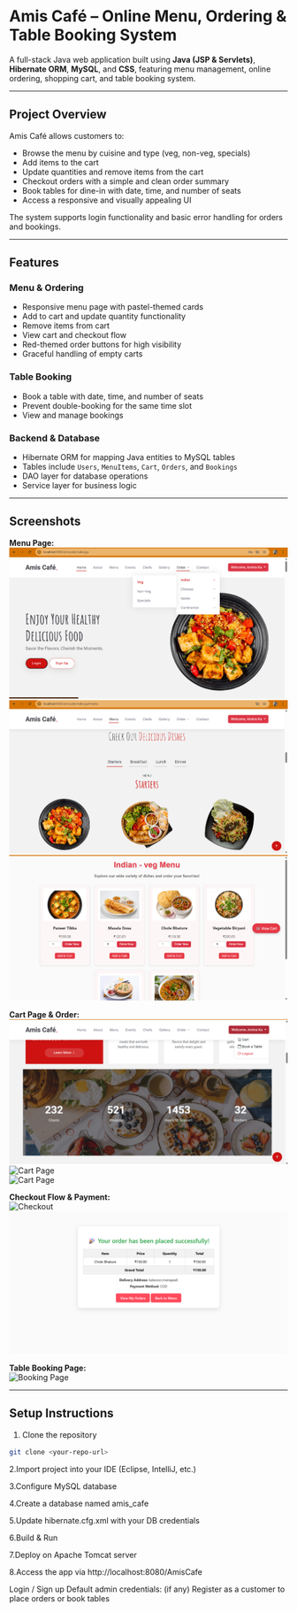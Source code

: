 # Amis Café – Online Menu, Ordering & Table Booking System

A full-stack Java web application built using **Java (JSP & Servlets)**, **Hibernate ORM**, **MySQL**, and **CSS**, featuring menu management, online ordering, shopping cart, and table booking system.  

---

## Project Overview

Amis Café allows customers to:  
- Browse the menu by cuisine and type (veg, non-veg, specials)  
- Add items to the cart  
- Update quantities and remove items from the cart  
- Checkout orders with a simple and clean order summary  
- Book tables for dine-in with date, time, and number of seats  
- Access a responsive and visually appealing UI  

The system supports login functionality and basic error handling for orders and bookings.

---

## Features

### Menu & Ordering
- Responsive menu page with pastel-themed cards  
- Add to cart and update quantity functionality  
- Remove items from cart  
- View cart and checkout flow  
- Red-themed order buttons for high visibility  
- Graceful handling of empty carts  

### Table Booking
- Book a table with date, time, and number of seats  
- Prevent double-booking for the same time slot  
- View and manage bookings  

### Backend & Database
- Hibernate ORM for mapping Java entities to MySQL tables  
- Tables include `Users`, `MenuItems`, `Cart`, `Orders`, and `Bookings`  
- DAO layer for database operations  
- Service layer for business logic  

---

## Screenshots

**Menu Page:**   
![Menu Page](assets/screenshots/amismenu1.png)  
![Menu Page](assets/screenshots/amismenu2.png)  
![Menu Page](assets/screenshots/amismenu3.png)   

**Cart Page & Order:**  
![Cart Page](assets/screenshots/amiscart1.png)  
![Cart Page](assets/screenshots/amiscart2.png)  
![Cart Page](assets/screenshots/amiscart2.png)  

**Checkout Flow & Payment:**  
![Checkout](assets/screenshots/checkout.png)  
![Checkout](assets/screenshots/amisbill.png)  

**Table Booking Page:**  
![Booking Page](assets/amisbooking-page.png)  

---

## Setup Instructions

1. Clone the repository  
```bash
git clone <your-repo-url>
```
2.Import project into your IDE (Eclipse, IntelliJ, etc.)

3.Configure MySQL database

4.Create a database named amis_cafe

5.Update hibernate.cfg.xml with your DB credentials

6.Build & Run

7.Deploy on Apache Tomcat server

8.Access the app via http://localhost:8080/AmisCafe

Login / Sign up
Default admin credentials: (if any)
Register as a customer to place orders or book tables
